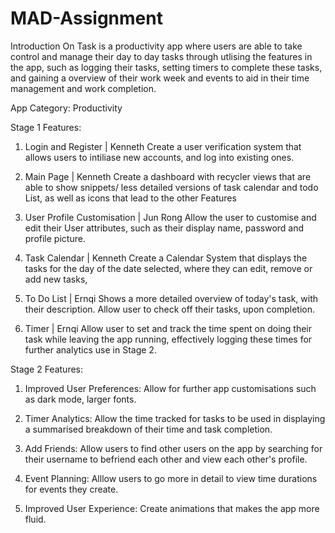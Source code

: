 # MAD-Assignment

Introduction
On Task is a productivity app where users are able to take control and manage their day to day tasks through utlising the features in the app, such as logging their tasks, setting timers to complete these tasks, and gaining a overview of their work week and events to aid in their time management and work completion.

App Category: Productivity

Stage 1 Features: 

1. Login and Register | Kenneth
Create a user verification system that allows users to intiliase new accounts, and log into existing ones.

2. Main Page | Kenneth
Create a dashboard with recycler views that are able to show snippets/ less detailed versions of task calendar and todo List, as well as icons that lead to the other Features

3. User Profile Customisation | Jun Rong 
Allow the user to customise and edit their User attributes, such as their display name, password and profile picture.

4. Task Calendar | Kenneth
Create a Calendar System that displays the tasks for the day of the date selected, where they can edit, remove or add new tasks,

5. To Do List | Ernqi
Shows a more detailed overview of today's task, with their description. Allow user to check off their tasks, upon completion.

6. Timer | Ernqi
Allow user to set and track the time spent on doing their task while leaving the app running, effectively logging these times for further analytics use in Stage 2.

Stage 2 Features:

1. Improved User Preferences: 
Allow for further app customisations such as dark mode, larger fonts.

2. Timer Analytics: 
Allow the time tracked for tasks to be used in displaying a summarised breakdown of their time and task completion.

3. Add Friends:
Allow users to find other users on the app by searching for their username to befriend each other and view each other's profile.

4. Event Planning:
Alllow users to go more in detail to view time durations for events they create.

5. Improved User Experience:
Create animations that makes the app more fluid.
